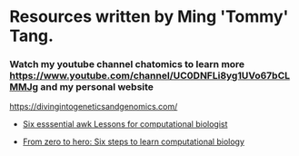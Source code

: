 # Resources written by Ming 'Tommy' Tang.

###  Watch my youtube channel chatomics to learn more https://www.youtube.com/channel/UC0DNFLi8yg1UVo67bCLMMJg and my personal website 
https://divingintogeneticsandgenomics.com/

* [Six esssential awk Lessons for computational biologist](https://github.com/crazyhottommy/compbio_resources_chatomics/blob/main/awk_compbio.pdf)

* [From zero to hero: Six steps to learn computational biology](https://github.com/crazyhottommy/compbio_resources_chatomics/blob/main/Six_steps_to_learn_compbio.pdf)
